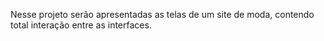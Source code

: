 Nesse projeto serão apresentadas as telas de um site de moda, contendo total interação entre as interfaces.